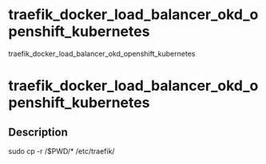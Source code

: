 # traefik_docker_load_balancer_okd_openshift_kubernetes
 traefik_docker_load_balancer_okd_openshift_kubernetes





# traefik_docker_load_balancer_okd_openshift_kubernetes

## Description

sudo cp -r /$PWD/*  /etc/traefik/
